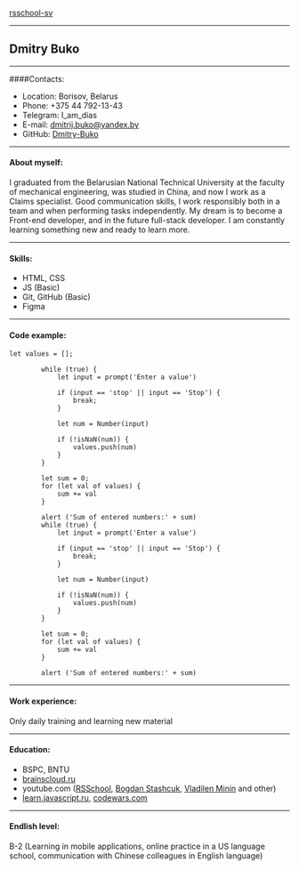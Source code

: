 [rsschool-sv]()
***
## Dmitry Buko
***
####Contacts:
* Location: Borisov, Belarus
* Phone: +375 44 792-13-43
* Telegram: I_am_dias
* E-mail: dmitrij.buko@yandex.by
* GitHub: [Dmitry-Buko](https://github.com/Dmitry-Buko)
---
#### About myself:
I graduated from the Belarusian National Technical University at the faculty of mechanical engineering, was studied in China, and now I work as a Claims specialist. Good communication skills, I work responsibly both in a team and when performing tasks independently. My dream is to become a Front-end developer, and in the future full-stack developer. I am constantly learning something new and ready to learn more.
***
#### Skills:
- HTML, CSS
- JS (Basic)
- Git, GitHub (Basic)
- Figma
***
#### Code example:
```let values = [];
let values = [];

        while (true) {
            let input = prompt('Enter a value')

            if (input == 'stop' || input == 'Stop') {
                break;
            }

            let num = Number(input)

            if (!isNaN(num)) {
                values.push(num)
            }
        }

        let sum = 0;
        for (let val of values) {
            sum += val
        }

        alert ('Sum of entered numbers:' + sum)
        while (true) {
            let input = prompt('Enter a value')

            if (input == 'stop' || input == 'Stop') {
                break;
            }

            let num = Number(input)

            if (!isNaN(num)) {
                values.push(num)
            }
        }

        let sum = 0;
        for (let val of values) {
            sum += val
        }

        alert ('Sum of entered numbers:' + sum)
```
***
#### Work experience:
Only daily training and learning new material
***
#### Education:
* BSPC, BNTU
* [brainscloud.ru](https://brainscloud.ru/)
* youtube.com ([RSSchool](https://www.youtube.com/c/RollingScopesSchool), [Bogdan Stashcuk](https://www.youtube.com/channel/UCiyasqPIZz8zzbJp7-17dJw), [Vladilen Minin](https://www.youtube.com/c/VladilenMinin) and other)
* [learn.javascript.ru](https://learn.javascript.ru/), [codewars.com](https://www.codewars.com/)
***
#### Endlish level:
B-2 (Learning in mobile applications, online practice in a US language school, communication with Chinese colleagues in English language)

